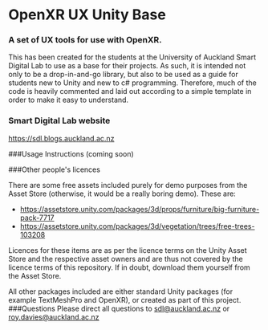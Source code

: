 # OpenXR UX Unity Base### A set of UX tools for use with OpenXR.This has been created for the students at the University of Auckland Smart Digital Lab to use as a base for their projects.  As such, it is intended not only to be a drop-in-and-go library, but also to be used as a guide for students new to Unity and new to c# programming.  Therefore, much of the code is heavily commented and laid out according to a simple template in order to make it easy to understand.### Smart Digital Lab websitehttps://sdl.blogs.auckland.ac.nz ###Usage Instructions(coming soon)###Other people's licencesThere are some free assets included purely for demo purposes from the Asset Store (otherwise, it would be a really boring demo).  These are:* https://assetstore.unity.com/packages/3d/props/furniture/big-furniture-pack-7717* https://assetstore.unity.com/packages/3d/vegetation/trees/free-trees-103208Licences for these items are as per the licence terms on the Unity Asset Store and the respective asset owners and are thus not covered by the licence terms of this repository.  If in doubt, download them yourself from the Asset Store.All other packages included are either standard Unity packages (for example TextMeshPro and OpenXR), or created as part of this project.###QuestionsPlease direct all questions to sdl@auckland.ac.nz or roy.davies@auckland.ac.nz